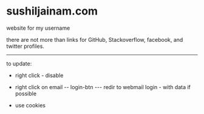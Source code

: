 # sushiljainam.com
website for my username

there are not more than links for GitHub, Stackoverflow, facebook, and twitter profiles.


------------------------------------

to update:
- right click - disable
- right click on email 
-- login-btn
--- redir to webmail login - with data if possible

- use cookies
